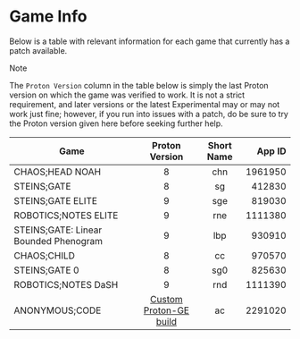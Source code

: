 # Game Info

Below is a table with relevant information for each game that currently has a patch available.

> [!NOTE]
> The `Proton Version` column in the table below is simply the last Proton version on which the game was verified to work. It is not a strict requirement, and later versions or the latest Experimental may or may not work just fine; however, if you run into issues with a patch, do be sure to try the Proton version given here before seeking further help.

| **Game**                              | **Proton Version** | **Short Name** | **App ID** |
|---------------------------------------|:------------------:|:--------------:|-----------:|
| CHAOS;HEAD NOAH                       | 8                  | chn            | 1961950    |
| STEINS;GATE                           | 8                  | sg             | 412830     |
| STEINS;GATE ELITE                     | 9                  | sge            | 819030     |
| ROBOTICS;NOTES ELITE                  | 9                  | rne            | 1111380    |
| STEINS;GATE: Linear Bounded Phenogram | 9                  | lbp            | 930910     |
| CHAOS;CHILD                           | 8                  | cc             | 970570     |
| STEINS;GATE 0                         | 8                  | sg0            | 825630     |
| ROBOTICS;NOTES DaSH                   | 9                  | rnd            | 1111390    |
| ANONYMOUS;CODE                        | [Custom Proton-GE build](https://github.com/CommitteeOfZero/ProtonGE-AC/releases) | ac | 2291020 |
